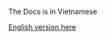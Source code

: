 The Docs is in Vietnamese

[English version here](https://github.com/cheaterdxd/PICOCTF_2019/wiki/NewOverflow-2)
